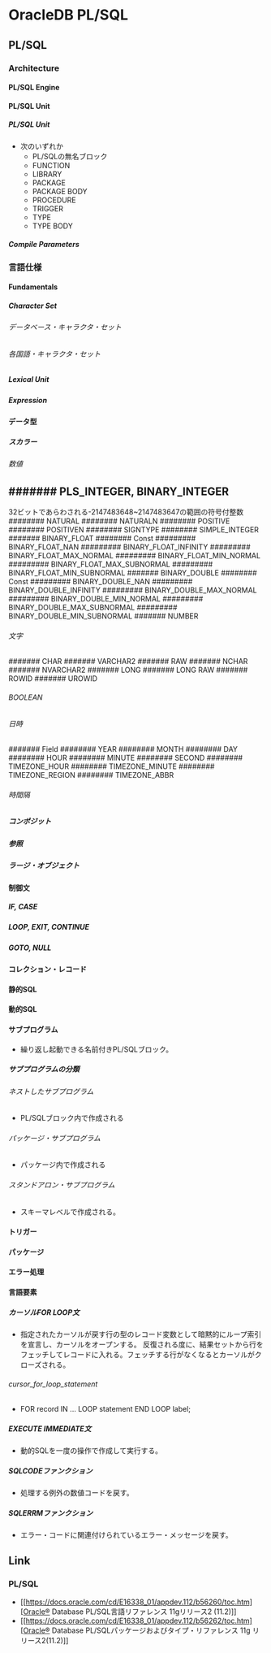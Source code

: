 # OracleDB PL/SQL
## PL/SQL
### Architecture
#### PL/SQL Engine
#### PL/SQL Unit
##### PL/SQL Unit
- 次のいずれか
  - PL/SQLの無名ブロック
  - FUNCTION
  - LIBRARY
  - PACKAGE
  - PACKAGE BODY
  - PROCEDURE
  - TRIGGER
  - TYPE
  - TYPE BODY
##### Compile Parameters
### 言語仕様
#### Fundamentals
##### Character Set
###### データベース・キャラクタ・セット
###### 各国語・キャラクタ・セット
##### Lexical Unit
##### 
##### Expression
#### データ型
##### スカラー
###### 数値
####### PLS_INTEGER, BINARY_INTEGER
- 
  32ビットであらわされる-2147483648~2147483647の範囲の符号付整数
######## NATURAL
######## NATURALN
######## POSITIVE
######## POSITIVEN
######## SIGNTYPE
######## SIMPLE_INTEGER
####### BINARY_FLOAT
######## Const
######### BINARY_FLOAT_NAN
######### BINARY_FLOAT_INFINITY
######### BINARY_FLOAT_MAX_NORMAL
######### BINARY_FLOAT_MIN_NORMAL
######### BINARY_FLOAT_MAX_SUBNORMAL
######### BINARY_FLOAT_MIN_SUBNORMAL
####### BINARY_DOUBLE
######## Const
######### BINARY_DOUBLE_NAN
######### BINARY_DOUBLE_INFINITY
######### BINARY_DOUBLE_MAX_NORMAL
######### BINARY_DOUBLE_MIN_NORMAL
######### BINARY_DOUBLE_MAX_SUBNORMAL
######### BINARY_DOUBLE_MIN_SUBNORMAL
####### NUMBER
###### 文字
####### CHAR
####### VARCHAR2
####### RAW
####### NCHAR
####### NVARCHAR2
####### LONG
####### LONG RAW
####### ROWID
####### UROWID
###### BOOLEAN
###### 日時
####### Field
######## YEAR
######## MONTH
######## DAY
######## HOUR
######## MINUTE
######## SECOND
######## TIMEZONE_HOUR
######## TIMEZONE_MINUTE
######## TIMEZONE_REGION
######## TIMEZONE_ABBR
###### 時間隔
##### コンポジット
##### 参照
##### ラージ・オブジェクト
#### 制御文
##### IF, CASE
##### LOOP, EXIT, CONTINUE
##### GOTO, NULL
#### コレクション・レコード
#### 静的SQL
#### 動的SQL
#### サブプログラム
- 
  繰り返し起動できる名前付きPL/SQLブロック。
  
##### サブプログラムの分類
###### ネストしたサブプログラム
- PL/SQLブロック内で作成される
###### パッケージ・サブプログラム
- パッケージ内で作成される
###### スタンドアロン・サブプログラム
- スキーマレベルで作成される。
#### トリガー
#### パッケージ
#### エラー処理
#### 言語要素
##### カーソルFOR LOOP文
- 指定されたカーソルが戻す行の型のレコード変数として暗黙的にループ索引を宣言し、カーソルをオープンする。
  反復される度に、結果セットから行をフェッチしてレコードに入れる。フェッチする行がなくなるとカーソルがクローズされる。
###### cursor_for_loop_statement
- FOR record IN ... LOOP statement END LOOP label;

##### EXECUTE IMMEDIATE文
- 動的SQLを一度の操作で作成して実行する。

##### SQLCODEファンクション
- 処理する例外の数値コードを戻す。
##### SQLERRMファンクション
- エラー・コードに関連付けられているエラー・メッセージを戻す。
## Link
### PL/SQL
- [[https://docs.oracle.com/cd/E16338_01/appdev.112/b56260/toc.htm][Oracle® Database PL/SQL言語リファレンス 11gリリース2 (11.2)]]
- [[https://docs.oracle.com/cd/E16338_01/appdev.112/b56262/toc.htm][Oracle® Database PL/SQLパッケージおよびタイプ・リファレンス 11g リリース2(11.2)]]
  
